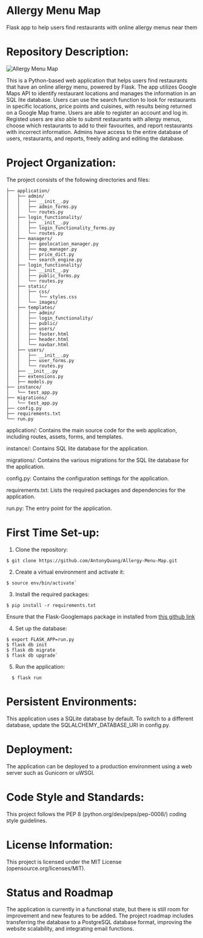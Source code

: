 # Allergy Menu Map
Flask app to help users find restaurants with online allergy menus near them

# Repository Description:

![Allergy Menu Map](https://pasteboard.co/DJ8K5vJroktW.png)

This is a Python-based web application that helps users find restaurants that have an online allergy menu, powered by Flask. The app utilizes Google Maps API to identify restaurant locations and manages the information in an SQL lite database. Users can use the search function to look for restaurants in specific locations, price points and cuisines, with results being returned on a Google Map frame. Users are able to register an account and log in. Registed users are also able to submit restaurants with allergy menus, choose which restaurants to add to their favourites, and report restaurants with incorrect information. Admins have access to the entire database of users, restaurants, and reports, freely adding and editing the database.

# Project Organization:

The project consists of the following directories and files:

```
├── application/ 
│   ├── admin/
│   │   ├── __init__.py
│   │   ├── admin_forms.py
│   │   └── routes.py
│   ├── login_functionality/
│   │   ├── __init__.py
│   │   ├── login_functionality_forms.py
│   │   └── routes.py
│   ├── managers/
│   │   ├── geolocation_manager.py
│   │   ├── map_manager.py
│   │   ├── price_dict.py
│   │   └── search_engine.py
│   ├── login_functionality/
│   │   ├── __init__.py
│   │   ├── public_forms.py
│   │   └── routes.py
│   ├── static/
│   │   ├── css/
│   │   │   └── styles.css
│   │   └── images/
│   ├── templates/
│   │   ├── admin/
│   │   ├── login_functionality/
│   │   ├── public/
│   │   ├── users/
│   │   ├── footer.html
│   │   ├── header.html
│   │   └── navbar.html
│   ├── users/
│   │   ├── __init__.py
│   │   ├── user_forms.py
│   │   └── routes.py
│   ├── __init__.py
│   ├── extensions.py
│   ├── models.py
├── instance/
│   └── test_app.py
├── migrations/
│   └── test_app.py
├── config.py
├── requirements.txt
└── run.py
```

application/: Contains the main source code for the web application, including routes, assets, forms, and templates.

instance/: Contains SQL lite database for the application.

migrations/: Contains the various migrations for the SQL lite database for the application.

config.py: Contains the configuration settings for the application.

requirements.txt: Lists the required packages and dependencies for the application.

run.py: The entry point for the application.

# First Time Set-up:

1. Clone the repository:

```$ git clone https://github.com/AntonyQuang/Allergy-Menu-Map.git```

2. Create a virtual environment and activate it:

```$ python3 -m venv env 
$ source env/bin/activate`
```
3. Install the required packages:

```$ pip install -r requirements.txt```

Ensure that the Flask-Googlemaps package in installed from [this github link](https://github.com/flask-extensions/Flask-GoogleMaps/releases/tag/0.4.1.1)

4. Set up the database:

```
$ export FLASK_APP=run.py
$ flask db init
$ flask db migrate
$ flask db upgrade`
```
5. Run the application:

`  $ flask run`

# Persistent Environments:

This application uses a SQLite database by default. To switch to a different database, update the SQLALCHEMY_DATABASE_URI in config.py.

# Deployment:

The application can be deployed to a production environment using a web server such as Gunicorn or uWSGI.

# Code Style and Standards:

This project follows the PEP 8 (python.org/dev/peps/pep-0008/) coding style guidelines.

# License Information:

This project is licensed under the MIT License (opensource.org/licenses/MIT).

# Status and Roadmap

The application is currently in a functional state, but there is still room for improvement and new features to be added. The project roadmap includes transferring the database to a PostgreSQL database format, improving the website scalability, and integrating email functions.
